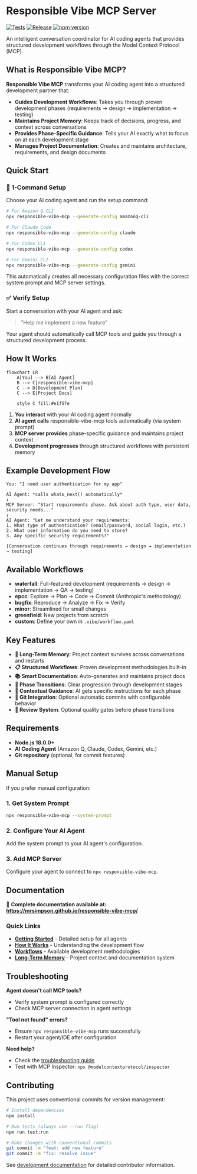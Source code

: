 # Responsible Vibe MCP Server

[![Tests](https://github.com/mrsimpson/vibe-feature-mcp/actions/workflows/pr.yml/badge.svg)](https://github.com/mrsimpson/vibe-feature-mcp/actions/workflows/pr.yml)
[![Release](https://github.com/mrsimpson/vibe-feature-mcp/actions/workflows/release.yml/badge.svg)](https://github.com/mrsimpson/vibe-feature-mcp/actions/workflows/release.yml)
[![npm version](https://badge.fury.io/js/responsible-vibe-mcp.svg)](https://badge.fury.io/js/responsible-vibe-mcp)

An intelligent conversation coordinator for AI coding agents that provides structured development workflows through the Model Context Protocol (MCP).

## What is Responsible Vibe MCP?

**Responsible Vibe MCP** transforms your AI coding agent into a structured development partner that:

- **Guides Development Workflows**: Takes you through proven development phases (requirements → design → implementation → testing)
- **Maintains Project Memory**: Keeps track of decisions, progress, and context across conversations
- **Provides Phase-Specific Guidance**: Tells your AI exactly what to focus on at each development stage
- **Manages Project Documentation**: Creates and maintains architecture, requirements, and design documents

## Quick Start

### 🚀 **1-Command Setup**

Choose your AI coding agent and run the setup command:

```bash
# For Amazon Q CLI
npx responsible-vibe-mcp --generate-config amazonq-cli

# For Claude Code
npx responsible-vibe-mcp --generate-config claude

# For Codex CLI
npx responsible-vibe-mcp --generate-config codex

# For Gemini CLI
npx responsible-vibe-mcp --generate-config gemini
```

This automatically creates all necessary configuration files with the correct system prompt and MCP server settings.

### ✅ **Verify Setup**

Start a conversation with your AI agent and ask:

> "Help me implement a new feature"

Your agent should automatically call MCP tools and guide you through a structured development process.

## How It Works

```mermaid
flowchart LR
    A[You] --> B[AI Agent]
    B --> C[responsible-vibe-mcp]
    C --> D[Development Plan]
    C --> E[Project Docs]

    style C fill:#e1f5fe
```

1. **You interact** with your AI coding agent normally
2. **AI agent calls** responsible-vibe-mcp tools automatically (via system prompt)
3. **MCP server provides** phase-specific guidance and maintains project context
4. **Development progresses** through structured workflows with persistent memory

## Example Development Flow

```
You: "I need user authentication for my app"

AI Agent: *calls whats_next() automatically*
↓
MCP Server: "Start requirements phase. Ask about auth type, user data, security needs..."
↓
AI Agent: "Let me understand your requirements:
1. What type of authentication? (email/password, social login, etc.)
2. What user information do you need to store?
3. Any specific security requirements?"

[Conversation continues through requirements → design → implementation → testing]
```

## Available Workflows

- **waterfall**: Full-featured development (requirements → design → implementation → QA → testing)
- **epcc**: Explore → Plan → Code → Commit (Anthropic's methodology)
- **bugfix**: Reproduce → Analyze → Fix → Verify
- **minor**: Streamlined for small changes
- **greenfield**: New projects from scratch
- **custom**: Define your own in `.vibe/workflow.yaml`

## Key Features

- **🧠 Long-Term Memory**: Project context survives across conversations and restarts
- **📋 Structured Workflows**: Proven development methodologies built-in
- **📚 Smart Documentation**: Auto-generates and maintains project docs
- **🔄 Phase Transitions**: Clear progression through development stages
- **🎯 Contextual Guidance**: AI gets specific instructions for each phase
- **🔧 Git Integration**: Optional automatic commits with configurable behavior
- **👥 Review System**: Optional quality gates before phase transitions

## Requirements

- **Node.js 18.0.0+**
- **AI Coding Agent** (Amazon Q, Claude, Codex, Gemini, etc.)
- **Git repository** (optional, for commit features)

## Manual Setup

If you prefer manual configuration:

### 1. Get System Prompt

```bash
npx responsible-vibe-mcp --system-prompt
```

### 2. Configure Your AI Agent

Add the system prompt to your AI agent's configuration.

### 3. Add MCP Server

Configure your agent to connect to `npx responsible-vibe-mcp`.

## Documentation

📖 **Complete documentation available at: https://mrsimpson.github.io/responsible-vibe-mcp/**

### Quick Links

- **[Getting Started](https://mrsimpson.github.io/responsible-vibe-mcp/user/agent-setup.html)** - Detailed setup for all agents
- **[How It Works](https://mrsimpson.github.io/responsible-vibe-mcp/user/how-it-works.html)** - Understanding the development flow
- **[Workflows](https://mrsimpson.github.io/responsible-vibe-mcp/workflows/)** - Available development methodologies
- **[Long-Term Memory](https://mrsimpson.github.io/responsible-vibe-mcp/user/long-term-memory.html)** - Project context and documentation system

## Troubleshooting

**Agent doesn't call MCP tools?**

- Verify system prompt is configured correctly
- Check MCP server connection in agent settings

**"Tool not found" errors?**

- Ensure `npx responsible-vibe-mcp` runs successfully
- Restart your agent/IDE after configuration

**Need help?**

- Check the [troubleshooting guide](https://mrsimpson.github.io/responsible-vibe-mcp/user/agent-setup.html#troubleshooting)
- Test with MCP Inspector: `npx @modelcontextprotocol/inspector`

## Contributing

This project uses conventional commits for version management:

```bash
# Install dependencies
npm install

# Run tests (always use --run flag)
npm run test:run

# Make changes with conventional commits
git commit -m "feat: add new feature"
git commit -m "fix: resolve issue"
```

See [development documentation](https://mrsimpson.github.io/responsible-vibe-mcp/dev/) for detailed contributor information.
